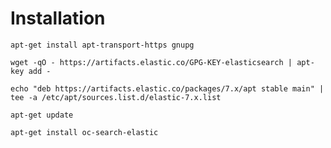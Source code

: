 # Installation
`apt-get install apt-transport-https gnupg`

`wget -qO - https://artifacts.elastic.co/GPG-KEY-elasticsearch | apt-key add -`

`echo "deb https://artifacts.elastic.co/packages/7.x/apt stable main" | tee -a /etc/apt/sources.list.d/elastic-7.x.list`

`apt-get update`

`apt-get install oc-search-elastic`

